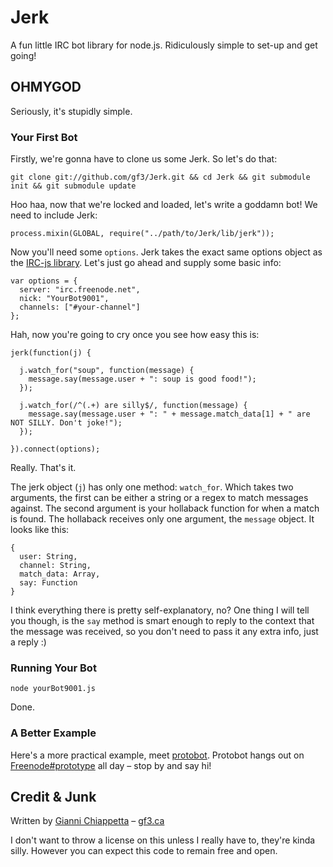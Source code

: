 # Jerk

A fun little IRC bot library for node.js. Ridiculously simple to set-up and get going!

## OHMYGOD

Seriously, it's stupidly simple.

### Your First Bot

Firstly, we're gonna have to clone us some Jerk. So let's do that:

    git clone git://github.com/gf3/Jerk.git && cd Jerk && git submodule init && git submodule update

Hoo haa, now that we're locked and loaded, let's write a goddamn bot! We need to include Jerk:

    process.mixin(GLOBAL, require("../path/to/Jerk/lib/jerk"));

Now you'll need some `options`. Jerk takes the exact same options object as the [IRC-js library](http://github.com/gf3/IRC-js/). Let's just go ahead and supply some basic info:

    var options = {
      server: "irc.freenode.net",
      nick: "YourBot9001",
      channels: ["#your-channel"]
    };

Hah, now you're going to cry once you see how easy this is:

    jerk(function(j) {
      
      j.watch_for("soup", function(message) {
        message.say(message.user + ": soup is good food!");
      });
      
      j.watch_for(/^(.+) are silly$/, function(message) {
        message.say(message.user + ": " + message.match_data[1] + " are NOT SILLY. Don't joke!");
      });
      
    }).connect(options);

Really. That's it.

The jerk object (`j`) has only one method: `watch_for`. Which takes two arguments, the first can be either a string or a regex to match messages against. The second argument is your hollaback function for when a match is found. The hollaback receives only one argument, the `message` object. It looks like this:

    {
      user: String,
      channel: String,
      match_data: Array,
      say: Function
    }

I think everything there is pretty self-explanatory, no? One thing I will tell you though, is the `say` method is smart enough to reply to the context that the message was received, so you don't need to pass it any extra info, just a reply :)

### Running Your Bot

    node yourBot9001.js

Done.

### A Better Example

Here's a more practical example, meet [protobot](http://github.com/gf3/protobot/blob/master/protobot.js). Protobot hangs out on [Freenode#prototype](irc://irc.freenode.net/prototype) all day &ndash; stop by and say hi!

## Credit & Junk

Written by [Gianni Chiappetta](http://github.com/gf3) &ndash; [gf3.ca](http://gf3.ca)

I don't want to throw a license on this unless I really have to, they're kinda silly. However you can expect this code to remain free and open.

